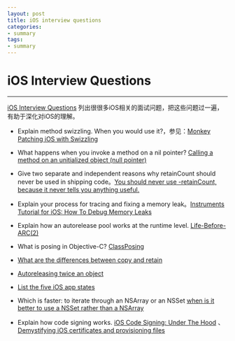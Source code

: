 ```yaml
---
layout: post  
title: iOS interview questions   
categories:  
- summary  
tags:    
- summary
---   
```

 

# iOS Interview Questions 

------
 [iOS Interview Questions][1] 列出很很多iOS相关的面试问题，把这些问题过一遍，有助于深化对iOS的理解。

* Explain method swizzling. When you would use it?，参见：[Monkey Patching iOS with Swizzling][2]

* What happens when you invoke a method on a nil pointer? [Calling a method on an unitialized object (null pointer)][3] 

*  Give two separate and independent reasons why retainCount should never be used in shipping code。[You should never use -retainCount, because it never tells you anything useful.][4]

* Explain your process for tracing and fixing a memory leak。[Instruments Tutorial for iOS: How To Debug Memory Leaks][5]

* Explain how an autorelease pool works at the runtime level. [Life-Before-ARC(2)][6]

* What is posing in Objective-C? [ClassPosing][7]

* [What are the differences between copy and retain][8]
* [Autoreleasing twice an object][9]

* [List the five iOS app states][10]
* Which is faster: to iterate through an NSArray or an NSSet [when is it better to use a NSSet rather than a NSArray][11]

* Explain how code signing works. [iOS Code Signing: Under The Hood][12] 、 [Demystifying iOS certificates and provisioning files][13]



[1]: http://www.raywenderlich.com/53962/ios-interview-questions
[2]: http://wufawei.com/2013/06/Monkey-Patching-iOS-with-Swizzling/
[3]: http://stackoverflow.com/questions/2696891/calling-a-method-on-an-unitialized-object-null-pointer
[4]: http://stackoverflow.com/questions/4636146/when-to-use-retaincount
[5]: http://www.raywenderlich.com/2696/
[6]: http://wufawei.com/2013/05/Life-Before-ARC%282%29/
[7]: http://cocoadev.com/ClassPosing 
[8]: http://stackoverflow.com/questions/2399490/what-is-the-difference-between-copy-and-retain
[9]: http://stackoverflow.com/questions/11291801/autoreleasing-twice-an-object
[10]: https://developer.apple.com/library/ios/documentation/iphone/conceptual/iphoneosprogrammingguide/ManagingYourApplicationsFlow/ManagingYourApplicationsFlow.html
[11]: http://stackoverflow.com/questions/10997404/when-is-it-better-to-use-a-nsset-rather-than-a-nsarray
[12]: http://www.raywenderlich.com/2915/ios-code-signing-under-the-hood
[13]: http://escoz.com/blog/demystifying-ios-certificates-and-provisioning-files/